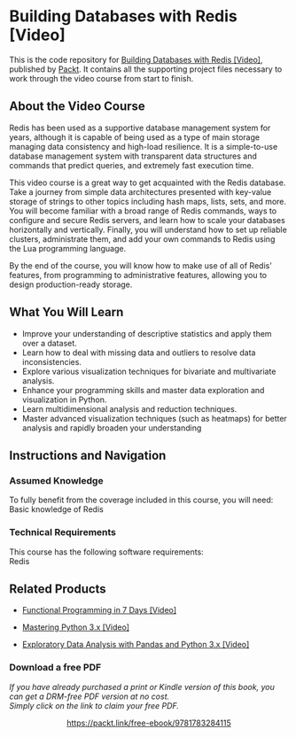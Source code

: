 # Building Databases with Redis [Video]
This is the code repository for [Building Databases with Redis [Video]](https://www.packtpub.com/big-data-and-business-intelligence/building-databases-redis-video?utm_source=github&utm_medium=repository&utm_campaign=9781783284115), published by [Packt](https://www.packtpub.com/?utm_source=github). It contains all the supporting project files necessary to work through the video course from start to finish.
## About the Video Course
Redis has been used as a supportive database management system for years, although it is capable of being used as a type of main storage managing data consistency and high-load resilience. It is a simple-to-use database management system with transparent data structures and commands that predict queries, and extremely fast execution time.

This video course is a great way to get acquainted with the Redis database. Take a journey from simple data architectures presented with key-value storage of strings to other topics including hash maps, lists, sets, and more. You will become familiar with a broad range of Redis commands, ways to configure and secure Redis servers, and learn how to scale your databases horizontally and vertically. Finally, you will understand how to set up reliable clusters, administrate them, and add your own commands to Redis using the Lua programming language.

By the end of the course, you will know how to make use of all of Redis’ features, from programming to administrative features, allowing you to design production-ready storage.

<H2>What You Will Learn</H2>
<DIV class=book-info-will-learn-text>
<UL>
<LI><SPAN style="BACKGROUND-COLOR: transparent">Improve your understanding of descriptive statistics and apply them over a dataset.</SPAN> 
<LI><SPAN style="BACKGROUND-COLOR: transparent">Learn how to deal with missing data and outliers to resolve data inconsistencies.</SPAN> 
<LI><SPAN style="BACKGROUND-COLOR: transparent">Explore various visualization techniques for bivariate and multivariate analysis.</SPAN> 
<LI><SPAN style="BACKGROUND-COLOR: transparent">Enhance your programming skills and master data exploration and visualization in Python.</SPAN> 
<LI><SPAN style="BACKGROUND-COLOR: transparent">Learn multidimensional analysis and reduction techniques.</SPAN> 
<LI><SPAN style="BACKGROUND-COLOR: transparent">Master advanced visualization techniques (such as heatmaps) for better analysis and rapidly broaden your understanding</SPAN> </LI></UL></DIV>

## Instructions and Navigation
### Assumed Knowledge
To fully benefit from the coverage included in this course, you will need:<br/>
Basic knowledge of Redis
### Technical Requirements
This course has the following software requirements:<br/>
Redis

## Related Products
* [Functional Programming in 7 Days [Video]](https://www.packtpub.com/application-development/functional-programming-7-days-video?utm_source=github&utm_medium=repository&utm_campaign=9781788990295)

* [Mastering Python 3.x [Video]](https://www.packtpub.com/application-development/mastering-python-3x-video?utm_source=github&utm_medium=repository&utm_campaign=9781789955347)

* [Exploratory Data Analysis with Pandas and Python 3.x [Video]](https://www.packtpub.com/application-development/exploratory-data-analysis-pandas-and-python-3x-video?utm_source=github&utm_medium=repository&utm_campaign=9781789959116)

### Download a free PDF

 <i>If you have already purchased a print or Kindle version of this book, you can get a DRM-free PDF version at no cost.<br>Simply click on the link to claim your free PDF.</i>
<p align="center"> <a href="https://packt.link/free-ebook/9781783284115">https://packt.link/free-ebook/9781783284115 </a> </p>